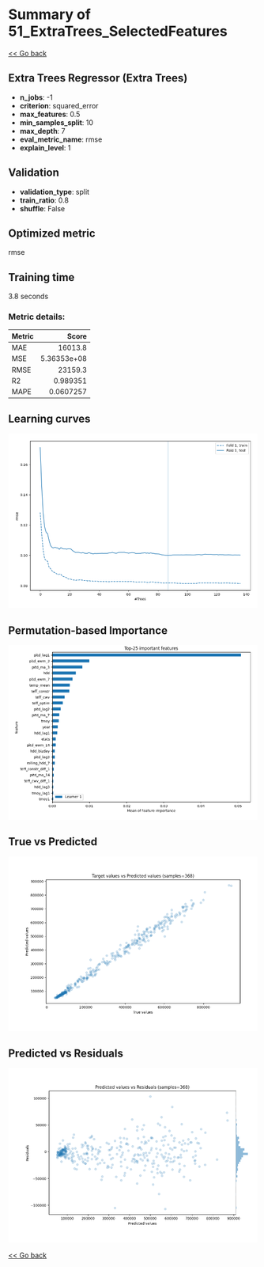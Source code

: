 # Summary of 51_ExtraTrees_SelectedFeatures

[<< Go back](../README.md)


## Extra Trees Regressor (Extra Trees)
- **n_jobs**: -1
- **criterion**: squared_error
- **max_features**: 0.5
- **min_samples_split**: 10
- **max_depth**: 7
- **eval_metric_name**: rmse
- **explain_level**: 1

## Validation
 - **validation_type**: split
 - **train_ratio**: 0.8
 - **shuffle**: False

## Optimized metric
rmse

## Training time

3.8 seconds

### Metric details:
| Metric   |           Score |
|:---------|----------------:|
| MAE      | 16013.8         |
| MSE      |     5.36353e+08 |
| RMSE     | 23159.3         |
| R2       |     0.989351    |
| MAPE     |     0.0607257   |



## Learning curves
![Learning curves](learning_curves.png)

## Permutation-based Importance
![Permutation-based Importance](permutation_importance.png)
## True vs Predicted

![True vs Predicted](true_vs_predicted.png)


## Predicted vs Residuals

![Predicted vs Residuals](predicted_vs_residuals.png)



[<< Go back](../README.md)

